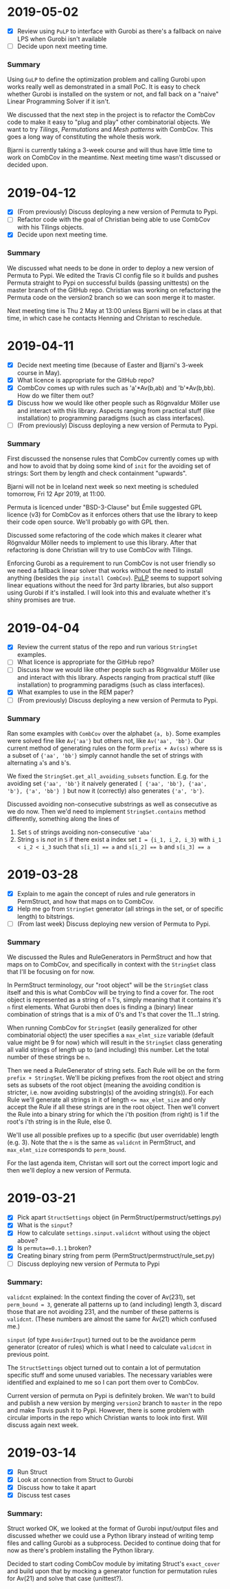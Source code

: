 2019-05-02
==========

- [x] Review using `PuLP` to interface with Gurobi as there's a fallback on naive LPS when Gurobi isn't available
- [ ] Decide upon next meeting time.

### Summary

Using `GuLP` to define the optimization problem and calling Gurobi upon works really well as demonstrated in a small
PoC. It is easy to check whether Gurobi is installed on the system or not, and fall back on a "naive" Linear
Programming Solver if it isn't.

We discussed that the next step in the project is to refactor the CombCov code to make it easy to "plug and play" other
combinatorial objects. We want to try _Tilings_, _Permutations_ and _Mesh patterns_ with CombCov. This goes a long way
of constituting the whole thesis work.

Bjarni is currently taking a 3-week course and will thus have little time to work on CombCov in the meantime. Next
meeting time wasn't discussed or decided upon.



2019-04-12
==========

- [x] (From previously) Discuss deploying a new version of Permuta to Pypi.
- [ ] Refactor code with the goal of Christian being able to use CombCov with his Tilings objects.
- [x] Decide upon next meeting time.

### Summary

We discussed what needs to be done in order to deploy a new version of Permuta to Pypi. We edited the Travis CI config
file so it builds and pushes Permuta straight to Pypi on successful builds (passing unittests) on the master branch of
the GitHub repo. Christian was working on refactoring the Permuta code on the version2 branch so we can soon merge it
to master.

Next meeting time is Thu 2 May at 13:00 unless Bjarni will be in class at that time, in which case he contacts Henning
and Christan to reschedule.



2019-04-11
==========

- [x] Decide next meeting time (because of Easter and Bjarni's 3-week course in May).
- [x] What licence is appropriate for the GitHub repo?
- [x] CombCov comes up with rules such as 'a'*Av(b,ab) and 'b'*Av(b,bb). How do we filter them out?
- [x] Discuss how we would like other people such as Rögnvaldur Möller use and interact with this library.
      Aspects ranging from practical stuff (like installation) to programming paradigms (such as class interfaces).
- [ ] (From previously) Discuss deploying a new version of Permuta to Pypi.

### Summary

First discussed the nonsense rules that CombCov currently comes up with and how to avoid that by doing some kind of 
`init` for the avoiding set of strings: Sort them by length and check containment "upwards".

Bjarni will not be in Iceland next week so next meeting is scheduled tomorrow, Fri 12 Apr 2019, at 11:00.

Permuta is licenced under "BSD-3-Clause" but Émile suggested GPL licence (v3) for CombCov as it enforces others that 
use the library to keep their code open source. We'll probably go with GPL then.

Discussed some refactoring of the code which makes it clearer what Rögnvaldur Möller needs to implement to use this 
library. After that refactoring is done Christian will try to use CombCov with Tilings.

Enforcing Gurobi as a requirement to run CombCov is not user friendly so we need a fallback linear solver that works
without the need to install anything (besides the `pip install CombCov`). [PuLP](https://github.com/coin-or/pulp) seems 
to support solving linear equations without the need for 3rd party libraries, but also support using Gurobi if it's 
installed. I will look into this and evaluate whether it's shiny promises are true.



2019-04-04
==========

- [x] Review the current status of the repo and run various `StringSet` examples.
- [ ] What licence is appropriate for the GitHub repo?
- [ ] Discuss how we would like other people such as Rögnvaldur Möller use and interact with this library.
      Aspects ranging from practical stuff (like installation) to programming paradigms (such as class interfaces).
- [x] What examples to use in the REM paper?
- [ ] (From previously) Discuss deploying a new version of Permuta to Pypi.

### Summary

Ran some examples with `CombCov` over the alphabet `{a, b}`. Some examples were solved fine like `Av{'aa'}` but others
not, like `Av('aa', 'bb'}`. Our current method of generating rules on the form `prefix + Av(ss)` where ss is a subset
of `{'aa', 'bb'}` simply cannot handle the set of strings with alternating `a`'s and `b`'s.

We fixed the `StringSet.get_all_avoiding_subsets` function. E.g. for the avoiding set `{'aa', 'bb'}` it naively 
generated `[ {'aa', 'bb'}, {'aa', 'b'}, {'a', 'bb'} ]` but now it (correctly) also generates `{'a', 'b'}`.

Discussed avoiding non-consecutive substrings as well as consecutive as we do now. Then we'd need to implement 
`StringSet.contains` method differently, something along the lines of
 1. Set `S` of strings avoiding non-consecutive `'aba'`
 2. String `s` is _not_ in `S` if there exist a index set `I = {i_1, i_2, i_3}` with `i_1 < i_2 < i_3` such that
    `s[i_1] == a` and `s[i_2] == b` and `s[i_3] == a`



2019-03-28
==========

- [x] Explain to me again the concept of rules and rule generators in PermStruct, and how that maps on to CombCov.
- [x] Help me go from `StringSet` generator (all strings in the set, or of specific length) to bitstrings.
- [ ] (From last week) Discuss deploying new version of Permuta to Pypi.

### Summary

We discussed the Rules and RuleGenerators in PermStruct and how that maps on to CombCov, and specifically in context
with the `StringSet` class that I'll be focusing on for now.

In PermStruct terminology, our "root object" will be the `StringSet` class itself and this is what CombCov will be 
trying to find a cover for. The root object is represented as a string of `n` 1's, simply meaning that it contains 
it's `n` first elements. What Gurobi then does is finding a (binary) linear combination of strings that is a mix of
0's and 1's that cover the 11...1 string.

When running CombCov for `StringSet` (easily generalized for other combinatorial object) the user specifies a
`max_elmt_size` variable (default value might be 9 for now) which will result in the `StringSet` class generating 
all valid strings of length up to (and including) this number. Let the total number of these strings be `n`.

Then we need a RuleGenerator of string sets. Each Rule will be on the form `prefix + StringSet`. We'll be picking
prefixes from the root object and string sets as subsets of the root object (meaning the avoiding condition is 
stricter, i.e. now avoiding substring(s) of the avoiding string(s)). For each Rule we'll generate all strings in it 
of length `<= max_elmt_size` and only accept the Rule if all these strings are in the root object. Then we'll 
convert the Rule into a binary string for which the i'th position (from right) is 1 if the root's i'th string is in 
the Rule, else 0.

We'll use all possible prefixes up to a specific (but user overridable) length (e.g. 3). Note that the `n` is the
same as `validcnt` in PermStruct, and `max_elmt_size` corresponds to `perm_bound`.

For the last agenda item, Christan will sort out the correct import logic and then we'll deploy a new version of
Permuta.



2019-03-21
==========

- [x] Pick apart `StructSettings` object (in PermStruct/permstruct/settings.py)
- [x] What is the `sinput`?
- [x] How to calculate `settings.sinput.validcnt` without using the object above?
- [x] Is `permuta==0.1.1` broken?
- [x] Creating binary string from perm (PermStruct/permstruct/rule_set.py)
- [ ] Discuss deploying new version of Permuta to Pypi

### Summary:

`validcnt` explained: In the context finding the cover of Av(231), set `perm_bound = 3`, generate all patterns up to
(and including) length 3, discard those that are not avoiding 231, and the number of these patterns is `validcnt`. 
(These numbers are almost the same for Av(21) which confused me.)

`sinput` (of type `AvoiderInput`) turned out to be the avoidance perm generator (creator of rules) which is what I
need to calculate `validcnt` in previous point. 

The `StructSettings` object turned out to contain a lot of permutation specific stuff and some unused variables. The 
necessary variables were identified and explained to me so I can port them over to CombCov.

Current version of permuta on Pypi is definitely broken. We wan't to build and publish a new version by merging 
`version2` branch to `master` in the repo and make Travis push it to Pypi. However, there is some problem with circular 
imports in the repo which Christian wants to look into first. Will discuss again next week.



2019-03-14
==========

- [x] Run Struct
- [x] Look at connection from Struct to Gurobi
- [x] Discuss how to take it apart
- [x] Discuss test cases

### Summary:

Struct worked OK, we looked at the format of Gurobi input/output files and discussed whether we could use a Python
library instead of writing temp files and calling Gurobi as a subprocess. Decided to continue doing that for now
as there's problem installing the Python library.

Decided to start coding CombCov module by imitating Struct's `exact_cover` and build upon that by mocking a generator 
function for permutation rules for Av(21) and solve that case (unittest?).
